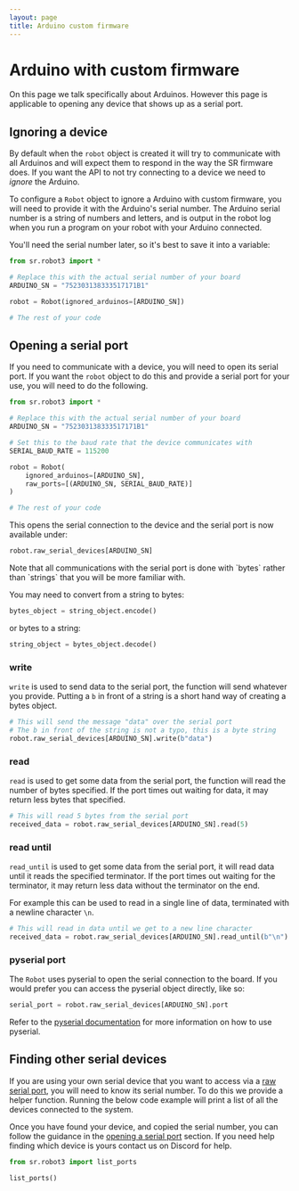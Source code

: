 ```yaml
---
layout: page
title: Arduino custom firmware
---
```


# Arduino with custom firmware

<div class="info" markdown="1">
On this page we talk specifically about Arduinos.
However this page is applicable to opening any device that shows up as a serial port.
</div>


## Ignoring a device

By default when the `robot` object is created it will try to communicate with all Arduinos and will expect them to respond in the way the SR firmware does.
If you want the API to not try connecting to a device we need to *ignore* the Arduino.

To configure a `Robot` object to ignore a Arduino with custom firmware, you will need to provide it with the Arduino's serial number.
The Arduino serial number is a string of numbers and letters, and is output in the robot log when you run a program on your robot with your Arduino connected.

You'll need the serial number later, so it's best to save it into a variable:

~~~~~ python
from sr.robot3 import *

# Replace this with the actual serial number of your board
ARDUINO_SN = "752303138333517171B1"

robot = Robot(ignored_arduinos=[ARDUINO_SN])

# The rest of your code
~~~~~


## Opening a serial port

If you need to communicate with a device, you will need to open its serial port.
If you want the `robot` object to do this and provide a serial port for your use, you will need to do the following.

~~~~~ python
from sr.robot3 import *

# Replace this with the actual serial number of your board
ARDUINO_SN = "752303138333517171B1"

# Set this to the baud rate that the device communicates with
SERIAL_BAUD_RATE = 115200

robot = Robot(
    ignored_arduinos=[ARDUINO_SN],
    raw_ports=[(ARDUINO_SN, SERIAL_BAUD_RATE)]
)

# The rest of your code
~~~~~

This opens the serial connection to the device and the serial port is now available under:

~~~~~ python
robot.raw_serial_devices[ARDUINO_SN]
~~~~~

<div class="info" markdown="1">
Note that all communications with the serial port is done with `bytes` rather than `strings` that you will be more familiar with.

You may need to convert from a string to bytes:

~~~~~ python
bytes_object = string_object.encode()
~~~~~

or bytes to a string:

~~~~~ python
string_object = bytes_object.decode()
~~~~~
</div>


### write

`write` is used to send data to the serial port, the function will send whatever you provide.
Putting a `b` in front of a string is a short hand way of creating a bytes object.

~~~~~ python
# This will send the message "data" over the serial port
# The b in front of the string is not a typo, this is a byte string
robot.raw_serial_devices[ARDUINO_SN].write(b"data")
~~~~~


### read

`read` is used to get some data from the serial port, the function will read the number of bytes specified.
If the port times out waiting for data, it may return less bytes that specified.

~~~~~ python
# This will read 5 bytes from the serial port
received_data = robot.raw_serial_devices[ARDUINO_SN].read(5)
~~~~~


### read until

`read_until` is used to get some data from the serial port, it will read data until it reads the specified terminator.
If the port times out waiting for the terminator, it may return less data without the terminator on the end.

For example this can be used to read in a single line of data, terminated with a newline character `\n`.

~~~~~ python
# This will read in data until we get to a new line character
received_data = robot.raw_serial_devices[ARDUINO_SN].read_until(b"\n")
~~~~~


### pyserial port

The `Robot` uses pyserial to open the serial connection to the board.
If you would prefer you can access the pyserial object directly, like so:

~~~~~ python
serial_port = robot.raw_serial_devices[ARDUINO_SN].port
~~~~~

Refer to the [pyserial documentation](https://pyserial.readthedocs.org/en/latest/) for more information on how to use pyserial.


## Finding other serial devices

If you are using your own serial device that you want to access via a [raw serial port](#opening-a-serial-port), you will need to know its serial number.
To do this we provide a helper function.
Running the below code example will print a list of all the devices connected to the system.

Once you have found your device, and copied the serial number, you can follow the guidance in the [opening a serial port](#opening-a-serial-port) section.
If you need help finding which device is yours contact us on Discord for help.

~~~~~ python
from sr.robot3 import list_ports

list_ports()
~~~~~
